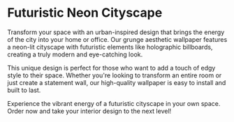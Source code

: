 <!--font:Poppins-->

# Futuristic Neon Cityscape

Transform your space with an urban-inspired design that brings the energy of the city into your home or office. Our grunge aesthetic wallpaper features a neon-lit cityscape with futuristic elements like holographic billboards, creating a truly modern and eye-catching look.

This unique design is perfect for those who want to add a touch of edgy style to their space. Whether you're looking to transform an entire room or just create a statement wall, our high-quality wallpaper is easy to install and built to last.

Experience the vibrant energy of a futuristic cityscape in your own space. Order now and take your interior design to the next level!

<!--

Write me markdown content of website with wallpaper:

"An urban-inspired wallpaper with a grunge aesthetic, featuring a neon-lit cityscape with futuristic elements such as holographic billboards."

The header of the page should not be copy of the text but rather a real content of the website which is using this wallpaper.


---


# Future City Wallpaper

Add a touch of urban style to your space with our grunge-inspired wallpaper featuring a neon-lit cityscape. This unique design incorporates futuristic elements such as holographic billboards, creating a truly modern and eye-catching look.

Made from high-quality materials, our wallpaper is easy to install and built to last. Whether you're looking to transform an entire room or just add a statement wall, this wallpaper is sure to impress.

Order now and bring the energy of the city into your home or office!


---


Heading should not include word "wallpaper". The website should not be about the wallpaper itself, wallpaper is just a related background, rewrite whole content.


---


# Experience the Futuristic Vibe of a Neon-Lit Cityscape

Transform your space with an urban-inspired design that brings the energy of the city into your home or office. Our grunge aesthetic wallpaper features a neon-lit cityscape with futuristic elements like holographic billboards, creating a truly modern and eye-catching look.

This unique design is perfect for those who want to add a touch of edgy style to their space. Whether you're looking to transform an entire room or just create a statement wall, our high-quality wallpaper is easy to install and built to last.

Experience the vibrant energy of a futuristic cityscape in your own space. Order now and take your interior design to the next level!


---


Write me a Google font which is best fitting for the website.

Pick from the list:
- IBM Plex Sans
- Cinzel
- Raleway
- Playfair Display
- Montserrat
- Great Vibes
- Lobster
- Lato
- Cormorant Garamond
- Cabin
- Dancing Script
- Cinzel Decorative
- Alegreya
- Poppins
- Roboto
- Barlow Condensed
- Orbitron
- Exo 2
- Open Sans
- Creepster
- Futura
- Inter


Write just the font name nothing else.


---


Poppins

-->

